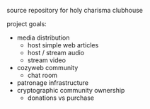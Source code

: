 source repository for holy charisma clubhouse

project goals:

- media distribution
    - host simple web articles
    - host / stream audio
    - stream video
- cozyweb community
    - chat room
- patronage infrastructure
- cryptographic community ownership 
    - donations vs purchase
